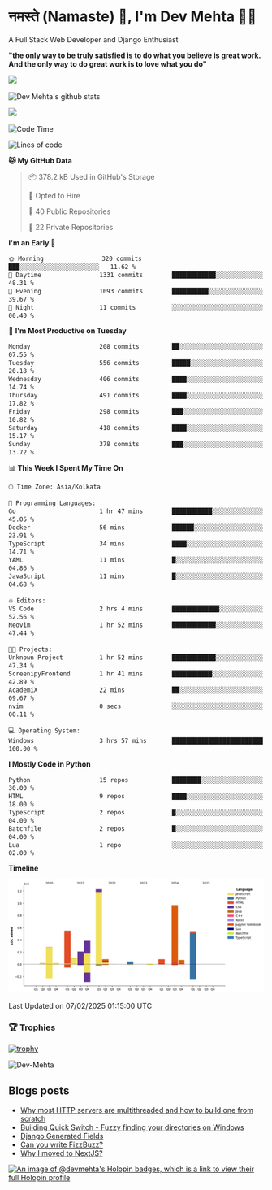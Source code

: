# नमस्ते (Namaste) :pray:, I'm Dev Mehta :man_technologist:
A Full Stack Web Developer and Django Enthusiast

**"the only way to be truly satisfied is to do what you believe is great work. And the only way to do great work is to love what you do"**

<img src="https://github-readme-stats.vercel.app/api?username=Dev-Mehta&show=reviews,discussions_started,discussions_answered,prs_merged,prs_merged_percentage" />

![Dev Mehta's github stats](https://github-readme-stats.vercel.app/api?username=Dev-Mehta&count_private=true&show_icons=true&theme=nightowl)

<img src="https://komarev.com/ghpvc/?username=Dev-Mehta" />

<!--START_SECTION:waka-->
![Code Time](http://img.shields.io/badge/Code%20Time-441%20hrs%2020%20mins-blue)

![Lines of code](https://img.shields.io/badge/From%20Hello%20World%20I%27ve%20Written-4.6%20million%20lines%20of%20code-blue)

**🐱 My GitHub Data** 

> 📦 378.2 kB Used in GitHub's Storage 
 > 
> 💼 Opted to Hire
 > 
> 📜 40 Public Repositories 
 > 
> 🔑 22 Private Repositories 
 > 
**I'm an Early 🐤** 

```text
🌞 Morning                320 commits         ███░░░░░░░░░░░░░░░░░░░░░░   11.62 % 
🌆 Daytime                1331 commits        ████████████░░░░░░░░░░░░░   48.31 % 
🌃 Evening                1093 commits        ██████████░░░░░░░░░░░░░░░   39.67 % 
🌙 Night                  11 commits          ░░░░░░░░░░░░░░░░░░░░░░░░░   00.40 % 
```
📅 **I'm Most Productive on Tuesday** 

```text
Monday                   208 commits         ██░░░░░░░░░░░░░░░░░░░░░░░   07.55 % 
Tuesday                  556 commits         █████░░░░░░░░░░░░░░░░░░░░   20.18 % 
Wednesday                406 commits         ████░░░░░░░░░░░░░░░░░░░░░   14.74 % 
Thursday                 491 commits         ████░░░░░░░░░░░░░░░░░░░░░   17.82 % 
Friday                   298 commits         ███░░░░░░░░░░░░░░░░░░░░░░   10.82 % 
Saturday                 418 commits         ████░░░░░░░░░░░░░░░░░░░░░   15.17 % 
Sunday                   378 commits         ███░░░░░░░░░░░░░░░░░░░░░░   13.72 % 
```


📊 **This Week I Spent My Time On** 

```text
🕑︎ Time Zone: Asia/Kolkata

💬 Programming Languages: 
Go                       1 hr 47 mins        ███████████░░░░░░░░░░░░░░   45.05 % 
Docker                   56 mins             ██████░░░░░░░░░░░░░░░░░░░   23.91 % 
TypeScript               34 mins             ████░░░░░░░░░░░░░░░░░░░░░   14.71 % 
YAML                     11 mins             █░░░░░░░░░░░░░░░░░░░░░░░░   04.86 % 
JavaScript               11 mins             █░░░░░░░░░░░░░░░░░░░░░░░░   04.68 % 

🔥 Editors: 
VS Code                  2 hrs 4 mins        █████████████░░░░░░░░░░░░   52.56 % 
Neovim                   1 hr 52 mins        ████████████░░░░░░░░░░░░░   47.44 % 

🐱‍💻 Projects: 
Unknown Project          1 hr 52 mins        ████████████░░░░░░░░░░░░░   47.34 % 
ScreenipyFrontend        1 hr 41 mins        ███████████░░░░░░░░░░░░░░   42.89 % 
AcademiX                 22 mins             ██░░░░░░░░░░░░░░░░░░░░░░░   09.67 % 
nvim                     0 secs              ░░░░░░░░░░░░░░░░░░░░░░░░░   00.11 % 

💻 Operating System: 
Windows                  3 hrs 57 mins       █████████████████████████   100.00 % 
```

**I Mostly Code in Python** 

```text
Python                   15 repos            ████████░░░░░░░░░░░░░░░░░   30.00 % 
HTML                     9 repos             ████░░░░░░░░░░░░░░░░░░░░░   18.00 % 
TypeScript               2 repos             █░░░░░░░░░░░░░░░░░░░░░░░░   04.00 % 
Batchfile                2 repos             █░░░░░░░░░░░░░░░░░░░░░░░░   04.00 % 
Lua                      1 repo              ░░░░░░░░░░░░░░░░░░░░░░░░░   02.00 % 
```



**Timeline**

![Lines of Code chart](https://raw.githubusercontent.com/Dev-Mehta/Dev-Mehta/master/assets/bar_graph.png)


 Last Updated on 07/02/2025 01:15:00 UTC
<!--END_SECTION:waka-->

### 🏆 Trophies
[![trophy](https://github-profile-trophy.vercel.app/?username=Dev-Mehta&row=2&column=3&margin-w=15&margin-h=15&no-bg=true&frame=false&theme=onestar)](https://github.com/ryo-ma/github-profile-trophy)

<img align="center" src="https://github-readme-streak-stats.herokuapp.com/?user=Dev-Mehta&" alt="Dev-Mehta" />

## Blogs posts<!-- BLOG-POST-LIST:START -->
- [Why most HTTP servers are multithreaded and how to build one from scratch](https://simplifiedweb.netlify.app/why-most-http-servers-are-multithreaded-and-how-to-build-one-from-scratch)
- [Building Quick Switch - Fuzzy finding your directories on Windows](https://simplifiedweb.netlify.app/building-quick-switch-fuzzy-find-through-your-directories)
- [Django Generated Fields](https://simplifiedweb.netlify.app/django-generated-fields)
- [Can you write FizzBuzz?](https://simplifiedweb.netlify.app/can-you-write-fizzbuzz)
- [Why I moved to NextJS?](https://simplifiedweb.netlify.app/why-i-moved-to-nextjs)
<!-- BLOG-POST-LIST:END -->

[![An image of @devmehta's Holopin badges, which is a link to view their full Holopin profile](https://holopin.me/devmehta)](https://holopin.io/@devmehta)
